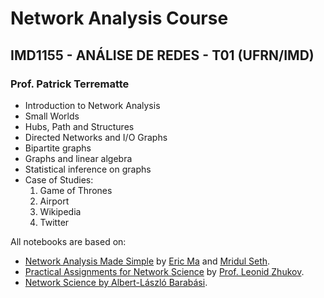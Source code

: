 # Network Analysis Course 
## IMD1155 - ANÁLISE DE REDES - T01 (UFRN/IMD)
### Prof. Patrick Terrematte

 - Introduction to Network Analysis
 - Small Worlds 
 - Hubs, Path and Structures
 - Directed Networks and I/O Graphs
 - Bipartite graphs
 - Graphs and linear algebra
 - Statistical inference on graphs 
 - Case of Studies:
	1. Game of Thrones
	2. Airport
	3. Wikipedia
	4. Twitter

All notebooks are based on:

- [Network Analysis Made Simple](https://ericmjl.github.io/Network-Analysis-Made-Simple/) by [Eric Ma](https://github.com/ericmjl) and [Mridul Seth](https://github.com/MridulS).
- [Practical Assignments for Network Science](https://github.com/netspractice/network-science) by [Prof. Leonid Zhukov](http://leonidzhukov.net/hse/2023/networkscience/).
- [Network Science by Albert-László Barabási](http://networksciencebook.com/).
